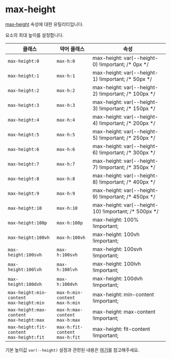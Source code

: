 # max-height

[max-height](https://developer.mozilla.org/en-US/docs/Web/CSS/max-height) 속성에 대한 유틸리티입니다.

요소의 최대 높이를 설정합니다.

<table>
  <thead>
    <tr>
      <th scope="col">클래스</th>
      <th scope="col">약어 클래스</th>
      <th scope="col">속성</th>
    </tr>
  </thead>
  <tbody>
  <!-- max-height: var(--height-0) -->
<tr>
  <td><code>max-height:0</code></td>
  <td><code>max-h:0</code></td>
  <td><span class="code">max-height: var(--height-0) !important;</span> <span class="c:weak">/* 0px */</span></td>
</tr>

<tr>
  <td><code>max-height:1</code></td>
  <td><code>max-h:1</code></td>
  <td><span class="code">max-height: var(--height-1) !important;</span> <span class="c:weak">/* 50px */</span></td>
</tr>

<tr>
  <td><code>max-height:2</code></td>
  <td><code>max-h:2</code></td>
  <td><span class="code">max-height: var(--height-2) !important;</span> <span class="c:weak">/* 100px */</span></td>
</tr>

<tr>
  <td><code>max-height:3</code></td>
  <td><code>max-h:3</code></td>
  <td><span class="code">max-height: var(--height-3) !important;</span> <span class="c:weak">/* 150px */</span></td>
</tr>

<tr>
  <td><code>max-height:4</code></td>
  <td><code>max-h:4</code></td>
  <td><span class="code">max-height: var(--height-4) !important;</span> <span class="c:weak">/* 200px */</span></td>
</tr>

<tr>
  <td><code>max-height:5</code></td>
  <td><code>max-h:5</code></td>
  <td><span class="code">max-height: var(--height-5) !important;</span> <span class="c:weak">/* 250px */</span></td>
</tr>

<tr>
  <td><code>max-height:6</code></td>
  <td><code>max-h:6</code></td>
  <td><span class="code">max-height: var(--height-6) !important;</span> <span class="c:weak">/* 300px */</span></td>
</tr>

<tr>
  <td><code>max-height:7</code></td>
  <td><code>max-h:7</code></td>
  <td><span class="code">max-height: var(--height-7) !important;</span> <span class="c:weak">/* 350px */</span></td>
</tr>

<tr>
  <td><code>max-height:8</code></td>
  <td><code>max-h:8</code></td>
  <td><span class="code">max-height: var(--height-8) !important;</span> <span class="c:weak">/* 400px */</span></td>
</tr>

<tr>
  <td><code>max-height:9</code></td>
  <td><code>max-h:9</code></td>
  <td><span class="code">max-height: var(--height-9) !important;</span> <span class="c:weak">/* 450px */</span></td>
</tr>

<tr>
  <td><code>max-height:10</code></td>
  <td><code>max-h:10</code></td>
  <td><span class="code">max-height: var(--height-10) !important;</span> <span class="c:weak">/* 500px */</span></td>
</tr>

<tr>
  <td><code>max-height:100p</code></td>
  <td><code>max-h:100p</code></td>
  <td><span class="code">max-height: 100% !important;</span></td>
</tr>

<tr>
  <td><code>max-height:100vh</code></td>
  <td><code>max-h:100vh</code></td>
  <td><span class="code">max-height: 100vh !important;</span></td>
</tr>

<tr>
  <td><code>max-height:100svh</code></td>
  <td><code>max-h:100svh</code></td>
  <td><span class="code">max-height: 100svh !important;</span></td>
</tr>

<tr>
  <td><code>max-height:100lvh</code></td>
  <td><code>max-h:100lvh</code></td>
  <td><span class="code">max-height: 100lvh !important;</span></td>
</tr>

<tr>
  <td><code>max-height:100dvh</code></td>
  <td><code>max-h:100dvh</code></td>
  <td><span class="code">max-height: 100dvh !important;</span></td>
</tr>

<tr>
    <td>
        <code>max-height:min-content</code><br>
        <code>max-height:min</code>
    </td>
    <td>
        <code>max-h:min-content</code><br>
        <code>max-h:min</code>
    </td>
    <td><span class="code">max-height: min-content !important;</span></td>
</tr>

<tr>
    <td>
        <code>max-height:max-content</code><br>
        <code>max-height:max</code>
    </td>
    <td>
        <code>max-h:max-content</code><br>
        <code>max-h:max</code>
    </td>
    <td><span class="code">max-height: max-content !important;</span></td>
</tr>

<tr>
    <td>
        <code>max-height:fit-content</code><br>
        <code>max-height:fit</code>
    </td>
    <td>
        <code>max-h:fit-content</code><br>
        <code>max-h:fit</code>
    </td>
    <td><span class="code">max-height: fit-content !important;</span></td>
</tr>

  </tbody>

</table>

기본 높이값 `var(--height)` 설정과 관련된 내용은 [여기](/guide/css-variable-list.html#height)를 참고해주세요.